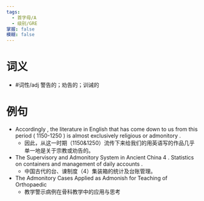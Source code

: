 ```yaml
---
tags:
  - 首字母/A
  - 级别/GRE
掌握: false
模糊: false
---
```

# 词义
- #词性/adj  警告的；劝告的；训诫的
# 例句
- Accordingly , the literature in English that has come down to us from this period ( 1150-1250 ) is almost exclusively religious or admonitory .
	- 因此，从这一时期（1150&1250）流传下来给我们的用英语写的作品几乎单一地是关于宗教或劝告的。
- The Supervisory and Admonitory System in Ancient China 4 . Statistics on containers and management of daily accounts .
	- 中国古代的台、谏制度（4）集装箱的统计及台账管理。
- The Admonitory Cases Applied as Admonish for Teaching of Orthopaedic
	- 教学警示病例在骨科教学中的应用与思考
